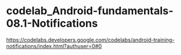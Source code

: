 # codelab_Android-fundamentals-08.1-Notifications
https://codelabs.developers.google.com/codelabs/android-training-notifications/index.html?authuser=0#0
